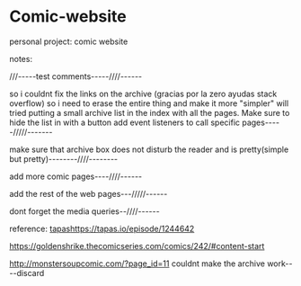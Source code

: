 # Comic-website
personal project: comic website


notes: 

///-----test comments-----////------

so i couldnt fix the links on the archive (gracias por la zero ayudas stack overflow) so i need to erase the entire thing and make it more "simpler" will tried putting a small archive list in the index with all the pages. Make sure to hide the list in with a button
add event listeners to call specific pages-----/////-------

make sure that archive box does not disturb the reader and is pretty(simple but pretty)--------////--------

add more comic pages----////------

add the rest of the web pages---/////------

dont forget the media queries--////------

reference:
[tapas](https://tapas.io/episode/1244642)https://tapas.io/episode/1244642

https://goldenshrike.thecomicseries.com/comics/242/#content-start

http://monstersoupcomic.com/?page_id=11
couldnt make the archive work----discard
